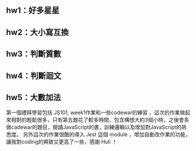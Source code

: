 ## hw1：好多星星
## hw2：大小寫互換
## hw3：判斷質數
## hw4：判斷迴文
## hw5：大數加法

第一個禮拜學習包括 JS101, week1作業和一些codewar的練習 ，這次的作業做起來相對的輕鬆很多，只有第五題花了較多時間，包含構想大約3個小時，之後會多做cadewar的題目，閱讀JavaScript的書，訓練邏輯以及增加對JavaScript的熟悉度。
另外這次的作業很酷的導入 Jest 這個 module ，增加自動改作業的功能，讓我對coding的興致又更高了一些，感謝 Huli ！
